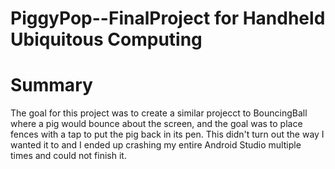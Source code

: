 # PiggyPop--FinalProject for Handheld Ubiquitous Computing

# Summary
The goal for this project was to create a similar projecct to BouncingBall where a pig would bounce about the screen, and the goal was to place fences with a tap to put the pig back in its pen. This didn't turn out the way I wanted it to and I ended up crashing my entire Android Studio multiple times and could not finish it.
